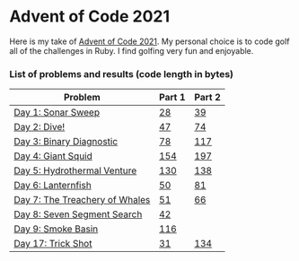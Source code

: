 # Advent of Code 2021

Here is my take of [Advent of Code 2021](https://adventofcode.com/2021). My personal choice is to code golf all of the challenges in Ruby. I find golfing very fun and enjoyable.

### List of problems and results (code length in bytes)

| Problem | Part 1 | Part 2 |
|---------|--------|--------|
| [Day 1: Sonar Sweep](https://adventofcode.com/2021/day/1) | [28](day1/part1/solver2.rb) | [39](day1/part2/solver3.rb) |
| [Day 2: Dive!](https://adventofcode.com/2021/day/2) | [47](day2/part1/solver6.rb) | [74](day2/part2/solver7.rb) |
| [Day 3: Binary Diagnostic](https://adventofcode.com/2021/day/3) | [78](day3/part1/solver5.rb) | [117](day3/part2/solver4.rb) |
| [Day 4: Giant Squid](https://adventofcode.com/2021/day/4) | [154](day4/part1/solver4.rb) | [197](day4/part2/solver5.rb) |
| [Day 5: Hydrothermal Venture](https://adventofcode.com/2021/day/5) | [130](day5/part1/solver3.rb) | [138](day5/part2/solver3.rb) |
| [Day 6: Lanternfish](https://adventofcode.com/2021/day/6) | [50](day6/part1/solver4.rb) | [81](day6/part2/solver4.rb) |
| [Day 7: The Treachery of Whales](https://adventofcode.com/2021/day/7) | [51](day7/part1/solver4.rb) | [66](day7/part2/solver5.rb) |
| [Day 8: Seven Segment Search](https://adventofcode.com/2021/day/8) | [42](day8/part1/solver5.rb) | |
| [Day 9: Smoke Basin](https://adventofcode.com/2021/day/9) | [116](day9/part1/solver4.rb) | |
| [Day 17: Trick Shot](https://adventofcode.com/2021/day/17) | [31](day17/part1/solver.rb) | [134](day17/part2/solver5.rb) |
